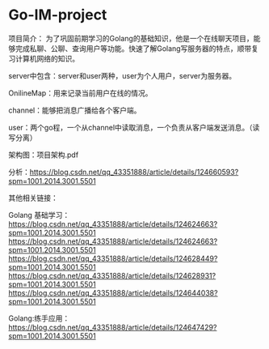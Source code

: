 # Go-IM-project

项目简介：
为了巩固前期学习的Golang的基础知识，他是一个在线聊天项目，能够完成私聊、公聊、查询用户等功能。快速了解Golang写服务器的特点，顺带复习计算机网络的知识。

server中包含：server和user两种，user为个人用户，server为服务器。

OnilineMap：用来记录当前用户在线的情况。

channel：能够把消息广播给各个客户端。

user：两个go程，一个从channel中读取消息，一个负责从客户端发送消息。（读写分离）

架构图：项目架构.pdf

分析：https://blog.csdn.net/qq_43351888/article/details/124660593?spm=1001.2014.3001.5501

其他相关链接：

Golang 基础学习：https://blog.csdn.net/qq_43351888/article/details/124624663?spm=1001.2014.3001.5501
                https://blog.csdn.net/qq_43351888/article/details/124624663?spm=1001.2014.3001.5501
                https://blog.csdn.net/qq_43351888/article/details/124628449?spm=1001.2014.3001.5501
                https://blog.csdn.net/qq_43351888/article/details/124628931?spm=1001.2014.3001.5501
                https://blog.csdn.net/qq_43351888/article/details/124644038?spm=1001.2014.3001.5501
                
Golang:练手应用：https://blog.csdn.net/qq_43351888/article/details/124647429?spm=1001.2014.3001.5501


